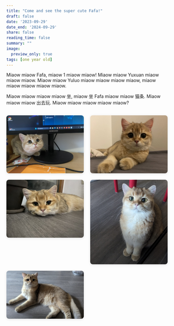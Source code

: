 ```yaml
---
title: "Come and see the super cute Fafa!"
draft: false
date: '2023-09-29'
date_end: '2024-09-29'
share: false
reading_time: false
summary: ""
image:
  preview_only: true
tags: [one year old]
---
```


Miaow miaow Fafa, miaow 1 miaow miaow! Miaow miaow Yuxuan miaow miaow miaow. Miaow miaow Yuluo miaow miaow miaow miaow, miaow miaow miaow miaow miaow. 

Miaow miaow miaow miaow 坐, miaow 坐 Fafa miaow miaow 猫条. Miaow miaow miaow 出去玩. Miaow miaow miaow miaow miaow?

<div style="display: grid; grid-template-columns: repeat(2, 1fr); gap: 20px; margin: 30px 0;">
  <img src="2.jpeg" alt="Fafa photo 1" style="width: 100%; border-radius: 8px; box-shadow: 0 2px 8px rgba(0,0,0,0.1);">
  <img src="3.jpeg" alt="Fafa photo 2" style="width: 100%; border-radius: 8px; box-shadow: 0 2px 8px rgba(0,0,0,0.1);">
  <img src="4.jpeg" alt="Fafa photo 3" style="width: 100%; border-radius: 8px; box-shadow: 0 2px 8px rgba(0,0,0,0.1);">
  <img src="5.jpg" alt="Fafa photo 4" style="width: 100%; border-radius: 8px; box-shadow: 0 2px 8px rgba(0,0,0,0.1);">
  <img src="6.jpg" alt="Fafa photo 5" style="width: 100%; border-radius: 8px; box-shadow: 0 2px 8px rgba(0,0,0,0.1);">
</div>
